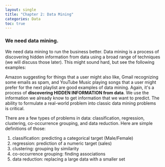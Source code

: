 ```yaml
---
layout: single
title: "Chapter 2: Data Mining"
categories: Data
toc: true
---
```


<h3>We need data mining.</h3>

We need data mining to run the business better. Data mining is a process of discovering hidden information from data using a broad range of techniques (we will discuss those later). This might sound hard, but see the following examples:

Amazon suggesting for things that a user might also like, Gmail recognizing some emails as spam, and YouTube Music playing songs that a user might prefer for the next playlist are good examples of data mining. Again, it's a process of <b>discovering HIDDEN INFORMATION from data</b>. We use the information we already know to get information that we want to predict. The ability to formulate a real-world problem into classic data mining problems is critical.

There are a few types of problems in data: classification, regression, clustering, co-occurrence grouping, and data reduction. Here are simple definitions of those:
1. classification: predicting a categorical target (Male/Female)
2. regression: prediction of a numeric target (sales)
3. clustering: grouping by similarity
4. co-occurrence grouping: finding associations
5. data reduction: replacing a large data with a smaller set
